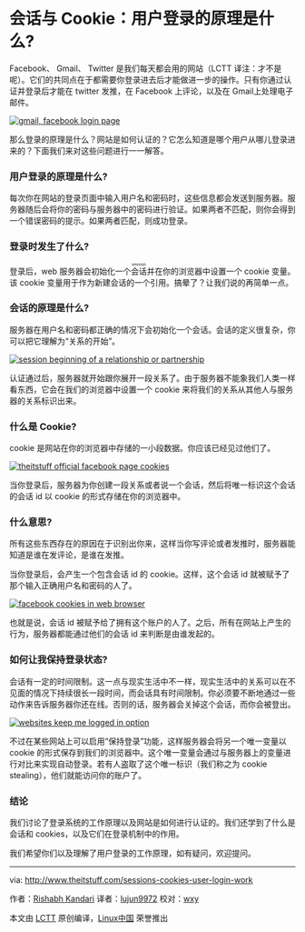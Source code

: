 会话与 Cookie：用户登录的原理是什么?
======

Facebook、 Gmail、 Twitter 是我们每天都会用的网站（LCTT 译注：才不是呢）。它们的共同点在于都需要你登录进去后才能做进一步的操作。只有你通过认证并登录后才能在 twitter 发推，在 Facebook 上评论，以及在 Gmail上处理电子邮件。

[![gmail, facebook login page](http://www.theitstuff.com/wp-content/uploads/2017/10/Untitled-design-1.jpg)][1] 

那么登录的原理是什么？网站是如何认证的？它怎么知道是哪个用户从哪儿登录进来的？下面我们来对这些问题进行一一解答。

### 用户登录的原理是什么?

每次你在网站的登录页面中输入用户名和密码时，这些信息都会发送到服务器。服务器随后会将你的密码与服务器中的密码进行验证。如果两者不匹配，则你会得到一个错误密码的提示。如果两者匹配，则成功登录。

### 登录时发生了什么?

登录后，web 服务器会初始化一个<ruby>会话<rt>session</rt></ruby>并在你的浏览器中设置一个 cookie 变量。该 cookie 变量用于作为新建会话的一个引用。搞晕了？让我们说的再简单一点。

### 会话的原理是什么?

服务器在用户名和密码都正确的情况下会初始化一个会话。会话的定义很复杂，你可以把它理解为“关系的开始”。

[![session beginning of a relationship or partnership](http://www.theitstuff.com/wp-content/uploads/2017/10/pasted-image-0-9.png)][2] 

认证通过后，服务器就开始跟你展开一段关系了。由于服务器不能象我们人类一样看东西，它会在我们的浏览器中设置一个 cookie 来将我们的关系从其他人与服务器的关系标识出来。

### 什么是 Cookie?

cookie 是网站在你的浏览器中存储的一小段数据。你应该已经见过他们了。

[![theitstuff official facebook page cookies](http://www.theitstuff.com/wp-content/uploads/2017/10/pasted-image-0-1-4.png)][3] 

当你登录后，服务器为你创建一段关系或者说一个会话，然后将唯一标识这个会话的会话 id 以 cookie 的形式存储在你的浏览器中。

### 什么意思?

所有这些东西存在的原因在于识别出你来，这样当你写评论或者发推时，服务器能知道是谁在发评论，是谁在发推。

当你登录后，会产生一个包含会话 id 的 cookie。这样，这个会话 id 就被赋予了那个输入正确用户名和密码的人了。

[![facebook cookies in web browser](http://www.theitstuff.com/wp-content/uploads/2017/10/pasted-image-0-2-3-e1508926255472.png)][4] 

也就是说，会话 id 被赋予给了拥有这个账户的人了。之后，所有在网站上产生的行为，服务器都能通过他们的会话 id 来判断是由谁发起的。

### 如何让我保持登录状态?

会话有一定的时间限制。这一点与现实生活中不一样，现实生活中的关系可以在不见面的情况下持续很长一段时间，而会话具有时间限制。你必须要不断地通过一些动作来告诉服务器你还在线。否则的话，服务器会关掉这个会话，而你会被登出。

[![websites keep me logged in option](http://www.theitstuff.com/wp-content/uploads/2017/10/pasted-image-0-3-3-e1508926314117.png)][5] 

不过在某些网站上可以启用“保持登录”功能，这样服务器会将另一个唯一变量以 cookie 的形式保存到我们的浏览器中。这个唯一变量会通过与服务器上的变量进行对比来实现自动登录。若有人盗取了这个唯一标识（我们称之为 cookie stealing），他们就能访问你的账户了。

### 结论

我们讨论了登录系统的工作原理以及网站是如何进行认证的。我们还学到了什么是会话和 cookies，以及它们在登录机制中的作用。

我们希望你们以及理解了用户登录的工作原理，如有疑问，欢迎提问。

--------------------------------------------------------------------------------

via: http://www.theitstuff.com/sessions-cookies-user-login-work

作者：[Rishabh Kandari][a]
译者：[lujun9972](https://github.com/lujun9972)
校对：[wxy](https://github.com/wxy)

本文由 [LCTT](https://github.com/LCTT/TranslateProject) 原创编译，[Linux中国](https://linux.cn/) 荣誉推出

[a]:http://www.theitstuff.com/author/reevkandari
[1]:http://www.theitstuff.com/wp-content/uploads/2017/10/Untitled-design-1.jpg
[2]:http://www.theitstuff.com/wp-content/uploads/2017/10/pasted-image-0-9.png
[3]:http://www.theitstuff.com/wp-content/uploads/2017/10/pasted-image-0-1-4.png
[4]:http://www.theitstuff.com/wp-content/uploads/2017/10/pasted-image-0-2-3-e1508926255472.png
[5]:http://www.theitstuff.com/wp-content/uploads/2017/10/pasted-image-0-3-3-e1508926314117.png
